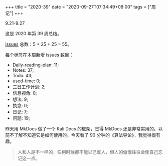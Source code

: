 +++
title = "2020-39"
date = "2020-09-27T07:34:49+08:00"
tags = ["周记"]
+++

9.21-9.27

这是 2020 年第 39 周总结。

[issues](https://github.com/Gaotianhe/ideas/issues) 总数：5 + 25 + 25 = 55。

每个标签在本周新增 issues 数目：

- Daily-reading-plan: 11;
- Notes: 37;
- Todo: 43;
- used-time: 0;
- 三日工作计划: 2;
- 信息视角: 0;
- 想法: 9;
- 执念: 0;
- 日记: 7;
- 问题: 19;

昨天用 MkDocs 做了一个 Kali Docs 的框架，觉得 MkDocs 还是非常实用的。以前不了解不知道它是如何使用的。今天看了 90 分钟的《算法导论》，我觉得很有趣。

> 人和人是不一样的，任何时候都不能以己度人，但人的傲慢往往会使自己忘记这一点。
